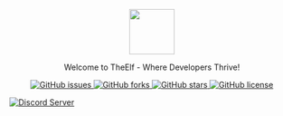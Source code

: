 <p align="center">
  <a href="https://Theelf.tech" target="_blank"> 
    <img src="https://cdn.discordapp.com/icons/1210364441774788668/a71a69d6bddfde8375076ecda330ba20.webp" height="80">
  </a>
</p>

<p align="center">Welcome to TheElf - Where Developers Thrive!</p>

<p align="center">
  <a href="https://github.com/anas-ike/Animated-bot-Pfp/issues">
  <img alt="GitHub issues" src="https://img.shields.io/github/issues/anas-ike/Animated-bot-Pfp">
  </a>
  <a href="https://github.com/anas-ike/Animated-bot-Pfp/forks">
  <img alt="GitHub forks" src="https://img.shields.io/github/forks/anas-ike/Animated-bot-Pfp">
  </a>
  <a href="https://github.com/anas-ike/Animated-bot-Pfp/stargazers">
  <img alt="GitHub stars" src="https://img.shields.io/github/stars/anas-ike/Animated-bot-Pfp">
  </a>
  <a href="https://github.com/anas-ike/Animated-bot-Pfp/blob/main/LICENSE.txt">
  <img alt="GitHub license" src="https://img.shields.io/github/license/anas-ike/Animated-bot-Pfp">
  </a>
</p>



<a href="https://discord.com/invite/PqVQgXTweC">
  <img src="https://invidget.switchblade.xyz/PqVQgXTweC" alt="Discord Server">
</a>
